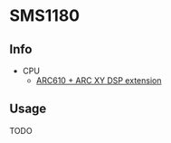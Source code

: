 # SMS1180

## Info

- CPU
  - [ARC610 + ARC XY DSP extension](https://www.synopsys.com/dw/doc.php/ss/siano_mobile_ss.pdf)

## Usage

TODO

